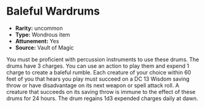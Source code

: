 
# Baleful Wardrums

* **Rarity:** uncommon
* **Type:** Wondrous item
* **Attunement:** Yes
* **Source:** Vault of Magic


You must be proficient with percussion instruments to use these drums. The drums have 3 charges. You can use an action to play them and expend 1 charge to create a baleful rumble. Each creature of your choice within 60 feet of you that hears you play must succeed on a DC 13 Wisdom saving throw or have disadvantage on its next weapon or spell attack roll. A creature that succeeds on its saving throw is immune to the effect of these drums for 24 hours. The drum regains 1d3 expended charges daily at dawn.
